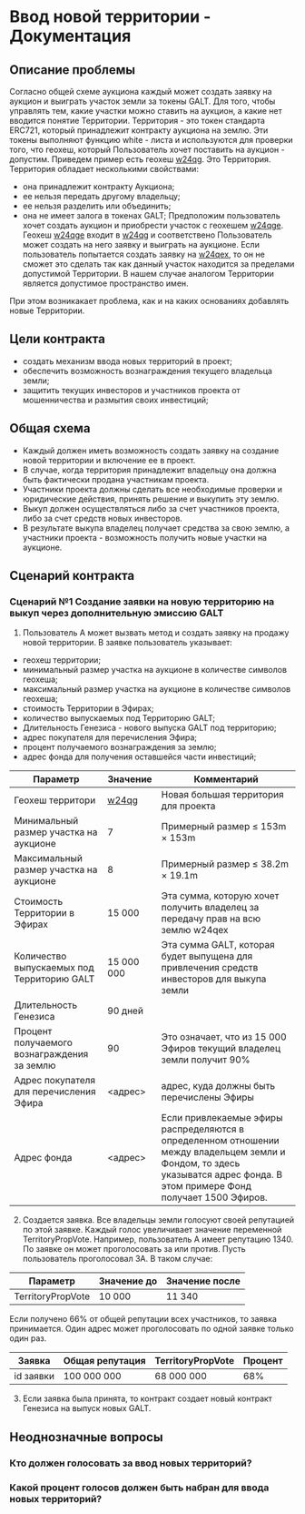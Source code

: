 # Ввод новой территории - Документация

## Описание проблемы
Согласно общей схеме аукциона каждый может создать заявку на аукцион и выиграть участок земли за токены GALT.
Для того, чтобы управлять тем, какие участки можно ставить на аукцион, а какие нет вводится понятие Территории. Территория - это токен стандарта ERC721, который принадлежит контракту аукциона на землю. Эти токены выполняют функцию white - листа и используются для проверки того, что геохеш, который Пользователь хочет поставить на аукцион - допустим.
Приведем пример есть геохеш [w24qg]( http://explorer.galtproject.io/map/#w24qg ). Это Территория.
Территория обладает несколькими свойствами:
- она принадлежит контракту Аукциона;
- ее нельзя передать другому владельцу;
- ее нельзя разделить или объединить;
- она не имеет залога в токенах GALT;
Предположим пользователь хочет создать аукцион и приобрести участок с геохешем [w24qge](http://explorer.galtproject.io/map/#w24qge). Геохеш [w24qge](http://explorer.galtproject.io/map/#w24qge)  входит в [w24qg]( http://explorer.galtproject.io/map/#w24qg ) и соответствено Пользователь может создать на него заявку и выиграть на аукционе.
Если пользователь попытается создать заявку на [w24qex](http://explorer.galtproject.io/map/#w24qex), то он не сможет это сделать так как данный участок находится за пределами допустимой Территории. В нашем случае аналогом Территории является допустимое пространство имен.

При этом возникакает проблема, как и на каких основаниях добавлять новые Территории.

## Цели контракта
- создать механизм ввода новых территорий в проект;
- обеспечить возможность вознаграждения текущего владельца земли;
- защитить текущих инвесторов и участников проекта от мошенничества и размытия своих инвестиций;

## Общая схема
- Каждый должен иметь возможность создать заявку на создание новой территории и включение ее в проект. 
- В случае, когда территория принадлежит владельцу она должна быть фактически продана участникам проекта. 
- Участники проекта должны сделать все необходимые проверки и юридические действия, принять решение и выкупить эту землю. 
- Выкуп должен осуществляться либо за счет участников проекта, либо за счет средств новых инвесторов. 
- В результате выкупа владелец получает средства за свою землю, а участники проекта - возможность получить новые участки на аукционе.

## Сценарий контракта

### Сценарий №1 Создание заявки на новую территорию на выкуп через дополнительную эмиссию GALT
1. Пользователь А может вызвать метод и создать заявку на продажу новой территории. В заявке пользователь указывает:
- геохеш территории;
- минимальный размер участка на аукционе в количестве символов геохеша;
- максимальный размер участка на аукционе в количестве символов геохеша;
- стоимость Территории в Эфирах;
- количество выпускаемых под Территорию GALT;
- Длительность Генезиса - нового выпуска GALT под территорию;
- адрес покупателя для перечисления Эфира;
- процент получаемого вознаграждения за землю;
- адрес фонда для получения оставшейся части инвестиций;

| Параметр | Значение | Комментарий |
|---------|-----------| ----------- |
| Геохеш территори| [w24qg]( http://explorer.galtproject.io/map/#w24qg ) | Новая большая территория для проекта|
| Минимальный размер участка на аукционе| 7 |	Примерный размер ≤ 153m	×	153m |
| Максимальный размер участка на аукционе| 8 | Примерный размер ≤ 38.2m	×	19.1m |
| Стоимость Территории в Эфирах| 15 000 | Эта сумма, которую хочет получить владелец за передачу прав на всю землю w24qex |
| Количество выпускаемых под Территорию GALT| 15 000 000 | Эта сумма GALT, которая будет выпущена для привлечения средств инвесторов для выкупа земли |
| Длительность Генезиса | 90 дней |        |
| Процент получаемого вознаграждения за землю | 90 |Это означает, что из 15 000 Эфиров текущий владелец земли получит 90%|
| Адрес покупателя для перечисления Эфира | <адрес> |адрес, куда должны быть перечислены Эфиры |
| Адрес фонда | <адрес> | Если привлекаемые эфиры распределяются в определенном отношении между владельцем земли и Фондом, то здесь указыватся адрес фонда. В этом примере Фонд получает 1500 Эфиров. |

2. Создается заявка. Все владельцы земли голосуют своей репутацией по этой заявке. Каждый голос увеличивает значение переменной TerritoryPropVote. 
Например, пользователь А имеет репутацию 1340. По заявке он может проголосовать за или против.
Пусть пользователь проголосовал ЗА. В таком случае:

| Параметр | Значение до | Значение после |
|---------|-----------| ----------- |
|TerritoryPropVote |10 000| 11 340 |

Если получено 66% от общей репутации всех участников, то заявка принимается. Один адрес может проголосовать по одной заявке только один раз.

| Заявка  | Общая репутация | TerritoryPropVote | Процент |
|---------|---------|-----------| ----------- |
|id заявки|100 000 000 |68 000 000| 68% |

3. Если заявка была принята, то контракт создает новый контракт Генезиса на выпуск новых GALT. 

## Неоднозначные вопросы
### Кто должен голосовать за ввод новых территорий?
### Какой процент голосов должен быть набран для ввода новых территорий?

